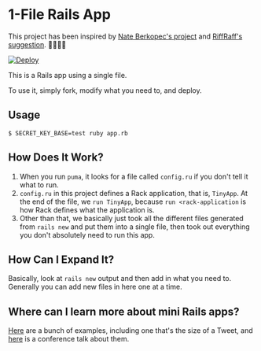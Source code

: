 # 1-File Rails App

This project has been inspired by [Nate Berkopec's project](https://github.com/speedshop/rails-stripe-one-file) and [RiffRaff's suggestion](https://twitter.com/riffraff/status/1316241289059479553). 🎩🙇🏻‍♂️

[![Deploy](https://www.herokucdn.com/deploy/button.svg)](https://heroku.com/deploy)

This is a Rails app using a single file.

To use it, simply fork, modify what you need to, and deploy.

## Usage

```
$ SECRET_KEY_BASE=test ruby app.rb
```

## How Does It Work?

1. When you run `puma`, it looks for a file called `config.ru` if you don't tell it what to run.
2. `config.ru` in this project defines a Rack application, that is, `TinyApp`. At the end of the file, we `run TinyApp`, because `run <rack-application` is how Rack defines what the application is.
3. Other than that, we basically just took all the different files generated from `rails new` and put them into a single file, then took out everything you don't absolutely need to run this app.

## How Can I Expand It?

Basically, look at `rails new` output and then add in what you need to. Generally you can add new files in here one at a time.

## Where can I learn more about mini Rails apps?

[Here](https://github.com/nateberkopec/rails_lightweight_stack) are a bunch of examples, including one that's the size of a Tweet, and [here](https://www.youtube.com/watch?v=SXV-RRsjsFc) is a conference talk about them.
